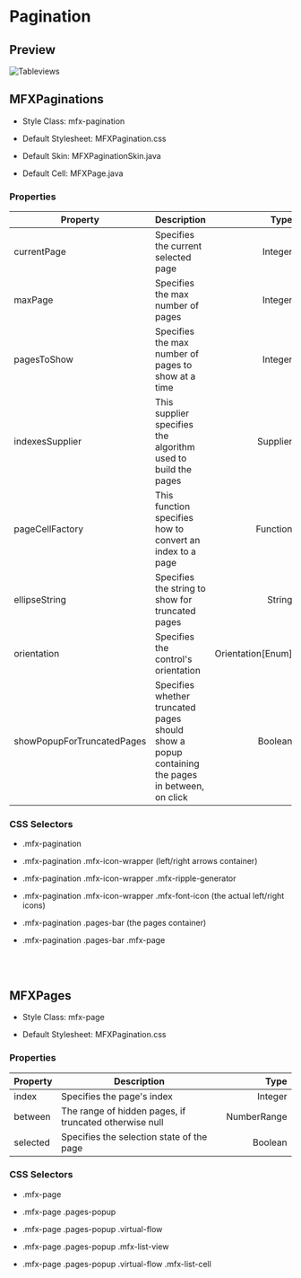 # Pagination

## Preview

<img src="https://imgur.com/nj6xhUT.gif" alt="Tableviews">

## MFXPaginations

- Style Class: mfx-pagination

- Default Stylesheet: MFXPagination.css

- Default Skin: MFXPaginationSkin.java

- Default Cell: MFXPage.java

### Properties

| Property                   | Description                                                                                     | Type              |
| -------------------------- | ----------------------------------------------------------------------------------------------- | -----------------:|
| currentPage                | Specifies the current selected page                                                             | Integer           |
| maxPage                    | Specifies the max number of pages                                                               | Integer           |
| pagesToShow                | Specifies the max number of pages to show at a time                                             | Integer           |
| indexesSupplier            | This supplier specifies the algorithm used to build the pages                                   | Supplier          |
| pageCellFactory            | This function specifies how to convert an index to a page                                       | Function          |
| ellipseString              | Specifies the string to show for truncated pages                                                | String            |
| orientation                | Specifies the control's orientation                                                             | Orientation[Enum] |
| showPopupForTruncatedPages | Specifies whether truncated pages should show a popup containing the pages in between, on click | Boolean           |

### CSS Selectors

- .mfx-pagination

- .mfx-pagination .mfx-icon-wrapper (left/right arrows container)

- .mfx-pagination .mfx-icon-wrapper .mfx-ripple-generator

- .mfx-pagination .mfx-icon-wrapper .mfx-font-icon (the actual left/right icons)

- .mfx-pagination .pages-bar (the pages container)

- .mfx-pagination .pages-bar .mfx-page

<br/>

<br/>

## MFXPages

- Style Class: mfx-page

- Default Stylesheet: MFXPagination.css

### Properties

| Property | Description                                            | Type        |
| -------- | ------------------------------------------------------ | -----------:|
| index    | Specifies the page's index                             | Integer     |
| between  | The range of hidden pages, if truncated otherwise null | NumberRange |
| selected | Specifies the selection state of the page              | Boolean     |

### CSS Selectors

- .mfx-page

- .mfx-page .pages-popup

- .mfx-page .pages-popup .virtual-flow

- .mfx-page .pages-popup .mfx-list-view

- .mfx-page .pages-popup .virtual-flow .mfx-list-cell

